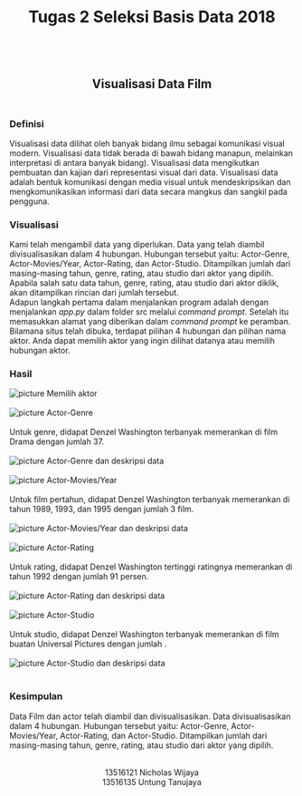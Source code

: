 <h1 align="center">
  <br>
  Tugas 2 Seleksi Basis Data 2018
  <br>
  <br>
</h1>

<h2 align="center">
  <br>
  Visualisasi Data Film
  <br>
  <br>
</h2>


### Definisi
Visualisasi data dilihat oleh banyak bidang ilmu sebagai komunikasi visual modern. Visualisasi data tidak berada di bawah bidang manapun, melainkan interpretasi di antara banyak bidang). Visualisasi data mengikutkan pembuatan dan kajian dari representasi visual dari data. Visualisasi data adalah bentuk komunikasi dengan media visual untuk mendeskripsikan dan mengkomunikasikan informasi dari data secara mangkus dan sangkil pada pengguna.

### Visualisasi
Kami telah mengambil data yang diperlukan. Data yang telah diambil divisualisasikan dalam 4 hubungan. Hubungan tersebut yaitu: Actor-Genre, Actor-Movies/Year, Actor-Rating, dan Actor-Studio. Ditampilkan jumlah dari masing-masing tahun, genre, rating, atau studio dari aktor yang dipilih. Apabila salah satu data tahun, genre, rating, atau studio dari aktor diklik, akan ditampilkan rincian dari jumlah tersebut. 
<br>
Adapun langkah pertama dalam menjalankan program adalah dengan menjalankan *app.py* dalam folder src melalui *command prompt*.  Setelah itu memasukkan alamat yang diberikan dalam *command prompt* ke peramban. Bilamana situs telah dibuka, terdapat pilihan 4 hubungan dan pilihan nama aktor. Anda dapat memilih aktor yang ingin dilihat datanya atau memilih hubungan aktor.

### Hasil
![picture](screencapture/actor.JPG)
Memilih aktor
<br>
<br>
![picture](screencapture/actorgenre1.JPG)
Actor-Genre
<br>
<br>
Untuk genre, didapat Denzel Washington terbanyak memerankan di film Drama dengan jumlah 37.
<br>
<br>
![picture](screencapture/actorgenre2.JPG)
Actor-Genre dan deskripsi data 
<br>
<br>
![picture](screencapture/actormovie1.JPG)
Actor-Movies/Year
<br>
<br>
Untuk film pertahun, didapat Denzel Washington terbanyak memerankan di tahun 1989, 1993, dan 1995 dengan jumlah 3 film.
<br>
<br>
![picture](screencapture/actormovie2.JPG)
Actor-Movies/Year dan deskripsi data 
<br>
<br>
![picture](screencapture/actorrating1.JPG)
Actor-Rating
<br>
<br>
Untuk rating, didapat Denzel Washington tertinggi ratingnya memerankan di tahun 1992 dengan jumlah 91 persen.
<br>
<br>
![picture](screencapture/actorrating2.JPG)
Actor-Rating dan deskripsi data 
<br>
<br>
![picture](screencapture/actorstudio1.JPG)
Actor-Studio
<br>
<br>
Untuk studio, didapat Denzel Washington terbanyak memerankan di film buatan Universal Pictures dengan jumlah .
<br>
<br>
![picture](screencapture/actorstudio2.JPG)
Actor-Studio dan deskripsi data 
<br>
<br>

### Kesimpulan
Data Film dan actor telah diambil dan divisualisasikan. Data divisualisasikan dalam 4 hubungan. Hubungan tersebut yaitu: Actor-Genre, Actor-Movies/Year, Actor-Rating, dan Actor-Studio. Ditampilkan jumlah dari masing-masing tahun, genre, rating, atau studio dari aktor yang dipilih. 

<p align="center">
  <br>
  13516121 Nicholas Wijaya
  <br>
  13516135 Untung Tanujaya
  <br>
  <br>
</p>